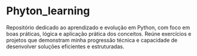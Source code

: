 # Phyton_learning
Repositório dedicado ao aprendizado e evolução em Python, com foco em boas práticas, lógica e aplicação prática dos conceitos. Reúne exercícios e projetos que demonstram minha progressão técnica e capacidade de desenvolver soluções eficientes e estruturadas.
